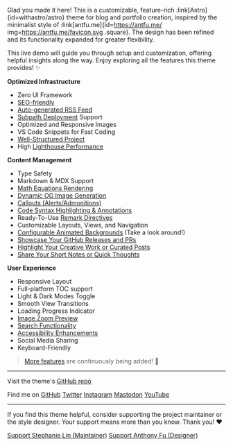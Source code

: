 Glad you made it here! This is a customizable, feature-rich :link[Astro]{id=withastro/astro} theme for blog and portfolio creation, inspired by the minimalist style of :link[antfu.me]{id=https://antfu.me/ img=https://antfu.me/favicon.svg .square}. The design has been refined and its functionality expanded for greater flexibility.

This live demo will guide you through setup and customization, offering helpful insights along the way. Enjoy exploring all the features this theme provides! ✨

**Optimized Infrastructure**

- Zero UI Framework
- [SEO-friendly](./blog/faqs-and-known-issues/#about-seo-and-accessibility)
- [Auto-generated RSS Feed](./blog/faqs-and-known-issues/#rss-subscription-scope)
- [Subpath Deployment](./blog/basic-configuration/#configuring-site) Support
- Optimized and Responsive Images
- VS Code Snippets for Fast Coding
- [Well-Structured Project](./blog/project-structure/)
- High [Lighthouse Performance](./blog/faqs-and-known-issues/#lighthouse-scores)

**Content Management**

- Type Safety
- Markdown & MDX Support
- [Math Equations Rendering](./blog/faqs-and-known-issues/#choosing-a-math-rendering-engine)
- [Dynamic OG Image Generation](./blog/about-open-graph-images/)
- [Callouts (Alerts/Admonitions)](./blog/markdown-mdx-extended-features/#callouts-alerts--admonitions)
- [Code Syntax Highlighting & Annotations](./blog/markdown-mdx-extended-features/#fully-featured-code-blocks)
- Ready-To-Use [Remark Directives](./blog/markdown-mdx-extended-features/#image-caption--link-image)
- Customizable Layouts, Views, and Navigation
- [Configurable Animated Backgrounds](./blog/faqs-and-known-issues/#page-backgrounds) (Take a look around!)
- [Showcase Your GitHub Releases and PRs](./blog/customizing-github-activity-pages)
- [Highlight Your Creative Work or Curated Posts](./blog/recreating-current-pages/#highlights-page)
- [Share Your Short Notes or Quick Thoughts](./blog/recreating-current-pages/#shorts-page)

**User Experience**

- Responsive Layout
- Full-platform TOC support
- Light & Dark Modes Toggle
- Smooth View Transitions
- Loading Progress Indicator
- [Image Zoom Preview](./blog/faqs-and-known-issues/#image-zoom)
- [Search Functionality](./blog/faqs-and-known-issues/#search-functionality)
- [Accessibility Enhancements](./blog/faqs-and-known-issues/#about-seo-and-accessibility)
- Social Media Sharing
- Keyboard-Friendly

> [More features](https://github.com/users/lin-stephanie/projects/4) are continuously being added! 🚀

---

<p>
  Visit the theme's
  <a
    class="inline-block ml-1.5 op-75"
    href="https://github.com/lin-stephanie/astro-antfustyle-theme"
  >
  <span i-simple-icons-github></span> GitHub repo</a>
</p>

<p>
  <span class="inline-block mr-1.5 mb-2">Find me on</span>
  <span class="inline-flex flex-wrap gap-2 op-75">
    <a href="https://github.com/lin-stephanie/astro-antfustyle-theme">
      <span i-simple-icons-github></span> GitHub</a>
    <a href="https://github.com/lin-stephanie/astro-antfustyle-theme">
      <span i-ri-twitter-x-fill></span> Twitter</a>
    <a href="https://github.com/lin-stephanie/astro-antfustyle-theme">
      <span i-simple-icons-instagram></span> Instagram</a>
    <a href="https://github.com/lin-stephanie/astro-antfustyle-theme">
      <span i-simple-icons-mastodon></span> Mastodon</a>
    <a href="https://github.com/lin-stephanie/astro-antfustyle-theme">
      <span i-simple-icons-youtube></span> YouTube</a>
  </span>
</p>

---

If you find this theme helpful, consider supporting the project maintainer or the style designer. Your support means more than you know. Thank you! ❤️

<div class="flex flex-wrap gap-4">
  <a class="btn-rose" href="https://github.com/sponsors/lin-stephanie">
    <span class="i-ph-heart-duotone"></span> Support Stephanie Lin (Maintainer)</a>
  <a class="btn-yellow" href="https://github.com/sponsors/antfu">
    <span class="i-ph-lightning-duotone"></span> Support Anthony Fu (Designer)</a>
</div>
